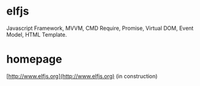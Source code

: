 # elfjs
Javascript Framework, MVVM, CMD Require, Promise, Virtual DOM, Event Model, HTML Template.

# homepage
[http://www.elfjs.org](http://www.elfjs.org) (in construction)
